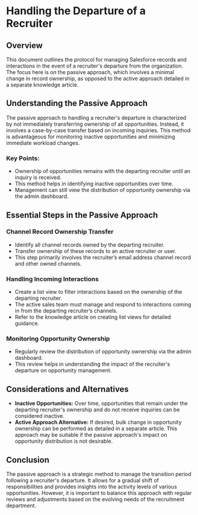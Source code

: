 # Handling the Departure of a Recruiter

## Overview

This document outlines the protocol for managing Salesforce records and interactions in the event of a recruiter's departure from the organization. The focus here is on the passive approach, which involves a minimal change in record ownership, as opposed to the active approach detailed in a separate knowledge article.

## Understanding the Passive Approach

The passive approach to handling a recruiter's departure is characterized by not immediately transferring ownership of all opportunities. Instead, it involves a case-by-case transfer based on incoming inquiries. This method is advantageous for monitoring inactive opportunities and minimizing immediate workload changes.

### Key Points:

- Ownership of opportunities remains with the departing recruiter until an inquiry is received.
- This method helps in identifying inactive opportunities over time.
- Management can still view the distribution of opportunity ownership via the admin dashboard.

## Essential Steps in the Passive Approach

### Channel Record Ownership Transfer

- Identify all channel records owned by the departing recruiter.
- Transfer ownership of these records to an active recruiter or user.
- This step primarily involves the recruiter’s email address channel record and other owned channels.

### Handling Incoming Interactions

- Create a list view to filter interactions based on the ownership of the departing recruiter.
- The active sales team must manage and respond to interactions coming in from the departing recruiter’s channels.
- Refer to the knowledge article on creating list views for detailed guidance.

### Monitoring Opportunity Ownership

- Regularly review the distribution of opportunity ownership via the admin dashboard.
- This review helps in understanding the impact of the recruiter's departure on opportunity management.

## Considerations and Alternatives

- **Inactive Opportunities:** Over time, opportunities that remain under the departing recruiter's ownership and do not receive inquiries can be considered inactive.
- **Active Approach Alternative:** If desired, bulk change in opportunity ownership can be performed as detailed in a separate article. This approach may be suitable if the passive approach's impact on opportunity distribution is not desirable.

## Conclusion

The passive approach is a strategic method to manage the transition period following a recruiter's departure. It allows for a gradual shift of responsibilities and provides insights into the activity levels of various opportunities. However, it is important to balance this approach with regular reviews and adjustments based on the evolving needs of the recruitment department.
